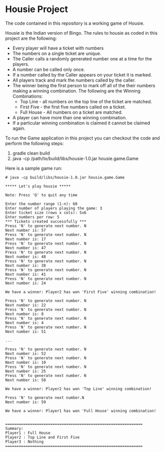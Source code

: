 # Housie Project

The code contained in this repository is a working game of Housie.

Housie is the Indian version of Bingo. The rules to housie as coded in this project are the following:
* Every player will have a ticket with numbers
* The numbers on a single ticket are unique.
* The Caller calls a randomly generated number one at a time for the players.
* A number can be called only once.
* If a number called by the Caller appears on your ticket it is marked.
* All players track and mark the numbers called by the caller.
* The winner being the first person to mark off all of the their numbers making a winning combination. The following are the Winning Combinations:
  - Top Line - all numbers on the top line of the ticket are matched.
  - First Five - the first five numbers called on a ticket.
  - Full House - All numbers on a ticket are matched.
* A player can have more than one winning combination.
* If a particular winning combination is claimed it cannot be claimed again.


To run the Game application in this project you can checkout the code and perform the following steps:
1. gradle clean build
2. java -cp /path/to/build/libs/housie-1.0.jar housie.game.Game

Here is a sample game run:

```
# java -cp build/libs/housie-1.0.jar housie.game.Game

***** Let's play housie *****

Note: Press 'Q' to quit any time

Enter the number range (1-n): 60
Enter number of players playing the game: 3
Enter ticket size (rows x cols): 5x6
Enter numbers per row: 5
*** Tickets created successfully ***
Press 'N' to generate next number. N
Next number is: 57
Press 'N' to generate next number. N
Next number is: 17
Press 'N' to generate next number. N
Next number is: 47
Press 'N' to generate next number. N
Next number is: 48
Press 'N' to generate next number. N
Next number is: 38
Press 'N' to generate next number. N
Next number is: 41
Press 'N' to generate next number. N
Next number is: 24

We have a winner: Player2 has won 'First Five' winning combination!

Press 'N' to generate next number. N
Next number is: 22
Press 'N' to generate next number. N
Next number is: 8
Press 'N' to generate next number. N
Next number is: 4
Press 'N' to generate next number. N
Next number is: 51

...

Press 'N' to generate next number. N
Next number is: 52
Press 'N' to generate next number. N
Next number is: 10
Press 'N' to generate next number. N
Next number is: 25
Press 'N' to generate next number. N
Next number is: 58

We have a winner: Player2 has won 'Top Line' winning combination!

Press 'N' to generate next number.N
Next number is: 59

We have a winner: Player1 has won 'Full House' winning combination!


=============================================================
Summary:
Player1 : Full House
Player2 : Top Line and First Five
Player3 : Nothing
=============================================================
```
